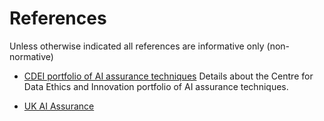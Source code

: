 # References

Unless otherwise indicated all references are informative only (non-normative)

* [CDEI portfolio of AI assurance techniques](https://www.gov.uk/guidance/cdei-portfolio-of-ai-assurance-techniques) Details about the Centre for Data Ethics and Innovation portfolio of AI assurance techniques. 

* [UK AI Assurance](https://www.gov.uk/government/publications/introduction-to-ai-assurance)
